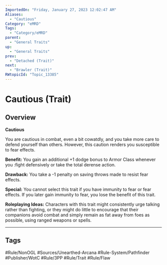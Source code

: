 ```yaml
---
ImportedOn: "Friday, January 27, 2023 12:02:47 AM"
Aliases:
  - "Cautious"
Category: "eMRD"
Tags:
  - "Category/eMRD"
parent:
  - "General Traits"
up:
  - "General Traits"
prev:
  - "Detached (Trait)"
next:
  - "Brawler (Trait)"
RWtopicId: "Topic_13385"
---
```

# Cautious (Trait)
## Overview
**Cautious**

You are cautious in combat, even a bit cowatdly, and you take more care to defend yourself than others. However, this caution renders you susceptible to fear effects.

**Benefit:** You gain an additional +1 dodge bonus to Armor Class whenever you :fight defensively or take the total derense action.

**Drawback:** You take a -1 penalty on saving throws made to resist fear effects.

**Special:** You cannot select this trait if you have immunity to fear or fear effects. If you later gain immunity to fear, you lose the benefit of this trait.

**Roleplaying Ideas:** Characters with this trait might consistently urge talking rather than fighting, or they might do little to encourage that their companions avoid combat and simply remain as fat away from foes as possible, using ranged weapons or spells.


---
## Tags
#Rule/NonOGL #Sources/Unearthed-Arcana #Rule-System/Pathfinder #Publisher/WotC #Rule/3PP #Rule/Trait #Rule/Flaw

